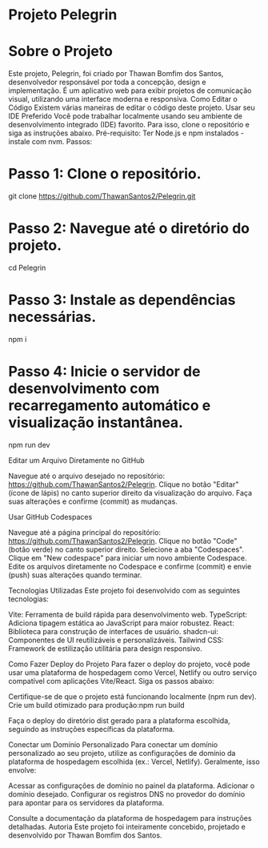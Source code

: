 # Projeto Pelegrin
# Sobre o Projeto
Este projeto, Pelegrin, foi criado por Thawan Bomfim dos Santos, desenvolvedor responsável por toda a concepção, design e implementação. É um aplicativo web para exibir projetos de comunicação visual, utilizando uma interface moderna e responsiva.
Como Editar o Código
Existem várias maneiras de editar o código deste projeto.
Usar seu IDE Preferido
Você pode trabalhar localmente usando seu ambiente de desenvolvimento integrado (IDE) favorito. Para isso, clone o repositório e siga as instruções abaixo.
Pré-requisito: Ter Node.js e npm instalados - instale com nvm.
Passos:
# Passo 1: Clone o repositório.
git clone https://github.com/ThawanSantos2/Pelegrin.git

# Passo 2: Navegue até o diretório do projeto.
cd Pelegrin

# Passo 3: Instale as dependências necessárias.
npm i

# Passo 4: Inicie o servidor de desenvolvimento com recarregamento automático e visualização instantânea.
npm run dev

Editar um Arquivo Diretamente no GitHub

Navegue até o arquivo desejado no repositório: https://github.com/ThawanSantos2/Pelegrin.
Clique no botão "Editar" (ícone de lápis) no canto superior direito da visualização do arquivo.
Faça suas alterações e confirme (commit) as mudanças.

Usar GitHub Codespaces

Navegue até a página principal do repositório: https://github.com/ThawanSantos2/Pelegrin.
Clique no botão "Code" (botão verde) no canto superior direito.
Selecione a aba "Codespaces".
Clique em "New codespace" para iniciar um novo ambiente Codespace.
Edite os arquivos diretamente no Codespace e confirme (commit) e envie (push) suas alterações quando terminar.

Tecnologias Utilizadas
Este projeto foi desenvolvido com as seguintes tecnologias:

Vite: Ferramenta de build rápida para desenvolvimento web.
TypeScript: Adiciona tipagem estática ao JavaScript para maior robustez.
React: Biblioteca para construção de interfaces de usuário.
shadcn-ui: Componentes de UI reutilizáveis e personalizáveis.
Tailwind CSS: Framework de estilização utilitária para design responsivo.

Como Fazer Deploy do Projeto
Para fazer o deploy do projeto, você pode usar uma plataforma de hospedagem como Vercel, Netlify ou outro serviço compatível com aplicações Vite/React. Siga os passos abaixo:

Certifique-se de que o projeto está funcionando localmente (npm run dev).
Crie um build otimizado para produção:npm run build


Faça o deploy do diretório dist gerado para a plataforma escolhida, seguindo as instruções específicas da plataforma.

Conectar um Domínio Personalizado
Para conectar um domínio personalizado ao seu projeto, utilize as configurações de domínio da plataforma de hospedagem escolhida (ex.: Vercel, Netlify). Geralmente, isso envolve:

Acessar as configurações de domínio no painel da plataforma.
Adicionar o domínio desejado.
Configurar os registros DNS no provedor do domínio para apontar para os servidores da plataforma.

Consulte a documentação da plataforma de hospedagem para instruções detalhadas.
Autoria
Este projeto foi inteiramente concebido, projetado e desenvolvido por Thawan Bomfim dos Santos.
